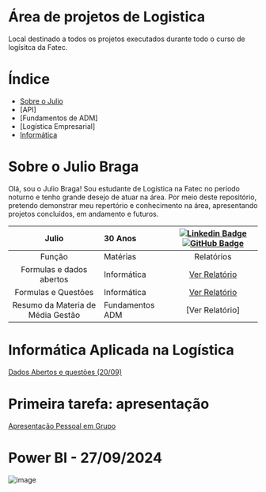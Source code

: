 # Área de projetos de Logistica
 
Local destinado a todos os projetos executados durante todo o curso de logísitca da Fatec.
 
# Índice
 
* [Sobre o Julio](Sobre-o-Julio)
* [API]
* [Fundamentos de ADM]
* [Logística Empresarial]
* [Informática](Informatica-Aplicada-na-Logistica)
 
# Sobre o Julio Braga
 
Olá, sou o Julio Braga! Sou estudante de Logística na Fatec no período noturno e tenho grande desejo de atuar na área. Por meio deste repositório, pretendo demonstrar meu repertório e conhecimento na área, apresentando projetos concluídos, em andamento e futuros.
 
 |    Julio     | 30 Anos     |     [![Linkedin Badge](https://img.shields.io/badge/Linkedin-blue?style=flat-square&logo=Linkedin&logoColor=white)](https://www.linkedin.com/in/julio-braga-979054203?utm_source=share&utm_campaign=share_via&utm_content=profile&utm_medium=android_app) [![GitHub Badge](https://img.shields.io/badge/GitHub-111217?style=flat-square&logo=github&logoColor=white)](https://github.com/JulioBraga91981)                                                                                                                                                      |
| :-----------: | :------------------------------------ | :-------------------------------------------------------------------------------------------------------------------------------------------------------------------------------------------------------------------------------------------------------------------------------------------------------------------------: |
| Função |   Matérias    |     Relatórios
| Formulas e dados abertos  | Informática | [Ver Relatório](https://docs.google.com/spreadsheets/d/1u8FSYQgQOF3tl4LydSxiDUcUUv3LD8AG/edit?usp=drive_link&ouid=110112794990417853129&rtpof=true&sd=true)
| Formulas e Questões  | Informática | [Ver Relatório](https://docs.google.com/spreadsheets/d/1bEwdDOh98xJ8--PFPWfe0LVl0q7q5WmE/edit?usp=drive_link&ouid=110112794990417853129&rtpof=true&sd=true)
| Resumo da Materia de Média Gestão  | Fundamentos ADM | [Ver Relatório]

 
# Informática Aplicada na Logística
[Dados Abertos e questões (20/09)](https://docs.google.com/spreadsheets/d/1bEwdDOh98xJ8--PFPWfe0LVl0q7q5WmE/edit?usp=drive_link&ouid=110112794990417853129&rtpof=true&sd=true)

# Primeira tarefa: apresentação 
[Apresentação Pessoal em Grupo](https://www.canva.com/design/DAGNZwywy3o/msgGjdCYuYnAUImQooENDg/edit?utm_content=DAGNZwywy3o&utm_campaign=designshare&utm_medium=link2&utm_source=sharebutton)

# Power BI - 27/09/2024
![image](https://github.com/user-attachments/assets/7fad0432-d699-4117-ba10-d5828f3e3ad4)


